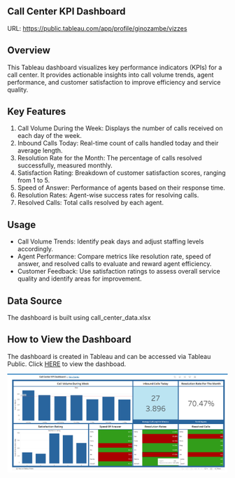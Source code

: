 ## Call Center KPI Dashboard

URL: https://public.tableau.com/app/profile/ginozambe/vizzes

## Overview

This Tableau dashboard visualizes key performance indicators (KPIs) for a call center. It provides actionable insights into call volume trends, agent performance, and customer satisfaction to improve efficiency and service quality.

## Key Features

1. Call Volume During the Week: Displays the number of calls received on each day of the week.
2. Inbound Calls Today: Real-time count of calls handled today and their average length.
3. Resolution Rate for the Month: The percentage of calls resolved successfully, measured monthly.
4. Satisfaction Rating: Breakdown of customer satisfaction scores, ranging from 1 to 5.
5. Speed of Answer: Performance of agents based on their response time.
6. Resolution Rates: Agent-wise success rates for resolving calls.
7. Resolved Calls: Total calls resolved by each agent.

## Usage

- Call Volume Trends: Identify peak days and adjust staffing levels accordingly.
- Agent Performance: Compare metrics like resolution rate, speed of answer, and resolved calls to evaluate and reward agent efficiency.
- Customer Feedback: Use satisfaction ratings to assess overall service quality and identify areas for improvement.

## Data Source

The dashboard is built using call_center_data.xlsx

## How to View the Dashboard

The dashboard is created in Tableau and can be accessed via Tableau Public. Click [HERE](https://public.tableau.com/app/profile/ginozambe/viz/CallCenterKPIDashboard_17325858392060/KPIDashboard)
 to view the dashboad.

 ![Analysis](<screenshots/dashboard.png>)
